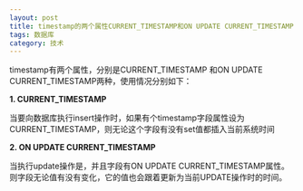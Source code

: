 ```yaml
---
layout: post
title: timestamp的两个属性CURRENT_TIMESTAMP和ON UPDATE CURRENT_TIMESTAMP 
tags: 数据库
category: 技术
---
```


timestamp有两个属性，分别是CURRENT_TIMESTAMP 和ON UPDATE CURRENT_TIMESTAMP两种，使用情况分别如下：

**1. CURRENT_TIMESTAMP**

当要向数据库执行insert操作时，如果有个timestamp字段属性设为CURRENT_TIMESTAMP，则无论这个字段有没有set值都插入当前系统时间 

**2. ON UPDATE CURRENT_TIMESTAMP**

当执行update操作是，并且字段有ON UPDATE CURRENT_TIMESTAMP属性。则字段无论值有没有变化，它的值也会跟着更新为当前UPDATE操作时的时间。